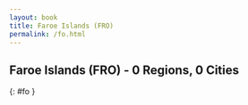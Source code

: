 ```yaml
---
layout: book
title: Faroe Islands (FRO)
permalink: /fo.html
---
```


## Faroe Islands (FRO) - 0 Regions, 0 Cities
{: #fo }






 
